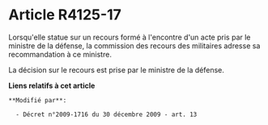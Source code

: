 # Article R4125-17

Lorsqu'elle statue sur un recours formé à l'encontre d'un acte pris par le ministre de la défense, la commission des recours
des militaires adresse sa recommandation à ce ministre. 

La décision sur le recours est prise par le ministre de la défense.

**Liens relatifs à cet article**

	**Modifié par**:

	  - Décret n°2009-1716 du 30 décembre 2009 - art. 13
